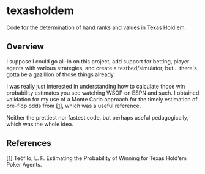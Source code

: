 # texasholdem
Code for the determination of hand ranks and values in Texas Hold'em. 

## Overview

I suppose I could go all-in on this project, add support for betting, player agents with various strategies, and create a 
testbed/simulator, but... there's gotta be a gazillion of those things already. 

I was really just interested in understanding how to calculate those win probability estimates you see watching WSOP on ESPN and such. I obtained validation for my use of a Monte Carlo approach for the timely estimation of pre-flop odds from [[1]](http://paginas.fe.up.pt/~niadr/PUBLICATIONS/LIACC_publications_2011_12/pdf/CN10_Estimating_Probability_Winning_LFT.pdf), which was a useful reference. 

Neither the prettiest nor fastest code, but perhaps useful pedagogically, which was the whole idea.

## References

[[1]](http://paginas.fe.up.pt/~niadr/PUBLICATIONS/LIACC_publications_2011_12/pdf/CN10_Estimating_Probability_Winning_LFT.pdf) Teófilo, L. F. Estimating the Probability of Winning for Texas Hold’em Poker Agents.
